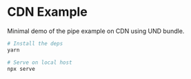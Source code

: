 # CDN Example

Minimal demo of the pipe example on CDN using UND bundle.

```sh
# Install the deps
yarn

# Serve on local host
npx serve
```
